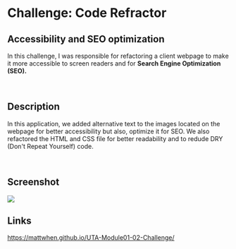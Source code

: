 # Challenge: Code Refractor

## Accessibility and SEO optimization 
In this challenge, I was responsible for refactoring a client webpage to make it more accessible to screen readers and for <strong>Search Engine Optimization (SEO). </strong>

<br>

## Description
In this application, we added alternative text to the images located on the webpage for better accessibility but also, optimize it for SEO. We also refactored the HTML and CSS file for better readability and to redude DRY (Don't Repeat Yourself) code. 

<br>

## Screenshot 


![](./assets/images/webpage-screenshot.png)



## Links
https://mattwhen.github.io/UTA-Module01-02-Challenge/